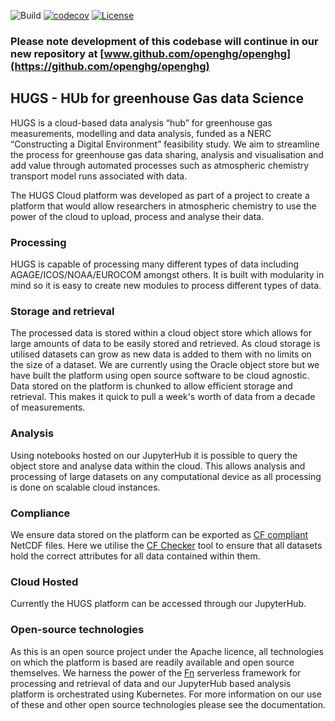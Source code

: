 ![Build](https://github.com/hugs-cloud/hugs/workflows/Build/badge.svg)
[![codecov](https://codecov.io/gh/hugs-cloud/hugs/branch/devel/graph/badge.svg)](https://codecov.io/gh/hugs-cloud/hugs)
[![License](https://img.shields.io/badge/License-Apache%202.0-blue.svg)](https://opensource.org/licenses/Apache-2.0)

### Please note development of this codebase will continue in our new repository at [www.github.com/openghg/openghg](https://github.com/openghg/openghg)

## HUGS - HUb for greenhouse Gas data Science 

HUGS is a cloud-based data analysis “hub” for greenhouse gas measurements, modelling and data analysis, funded as a NERC “Constructing a Digital Environment” feasibility study. We aim to streamline the process for greenhouse gas data sharing, analysis and visualisation and add value through automated processes such as atmospheric chemistry transport model runs associated with data.

The HUGS Cloud platform was developed as part of a project to create a platform that would allow researchers in atmospheric chemistry to use the power of the cloud to upload, process and analyse their data.

### Processing

HUGS is capable of processing many different types of data including AGAGE/ICOS/NOAA/EUROCOM amongst others. It is built with modularity in mind so it is easy to create new modules to process different types of data. 

### Storage and retrieval

The processed data is stored within a cloud object store which allows for large amounts of data to be easily stored and retrieved. As cloud storage is utilised datasets can grow as new data is added to them with no limits on the size of a dataset. We are currently using the Oracle object store but we have built the platform using open source software to be cloud agnostic. Data stored on the platform is chunked to allow efficient storage and retrieval. This makes it quick to pull a week's worth of data from a decade of measurements.

### Analysis

Using notebooks hosted on our JupyterHub it is possible to query the object store and analyse data within the cloud. This allows analysis and processing of large datasets on any computational device as all processing is done on scalable cloud instances.

### Compliance

We ensure data stored on the platform can be exported as [CF compliant](http://cfconventions.org/) NetCDF files. Here we utilise the [CF Checker](https://github.com/cedadev/cf-checker) tool to ensure that all datasets hold the correct attributes for all data contained within them.

### Cloud Hosted

Currently the HUGS platform can be accessed through our JupyterHub.

### Open-source technologies

As this is an open source project under the Apache licence, all technologies on which the platform is based are readily available and open source themselves. We harness the power of the [Fn](https://fnproject.io) serverless framework for processing and retrieval of data and our JupyterHub based analysis platform is orchestrated using Kubernetes. For more information on our use of these and other open source technologies please see the documentation.
